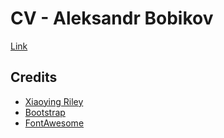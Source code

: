 # CV - Aleksandr Bobikov

[Link](https://kaesid.github.io/CV/)

## Credits

- [Xiaoying Riley](http://themes.3rdwavemedia.com)
- [Bootstrap](https://getbootstrap.com/)
- [FontAwesome](https://fontawesome.com/)
